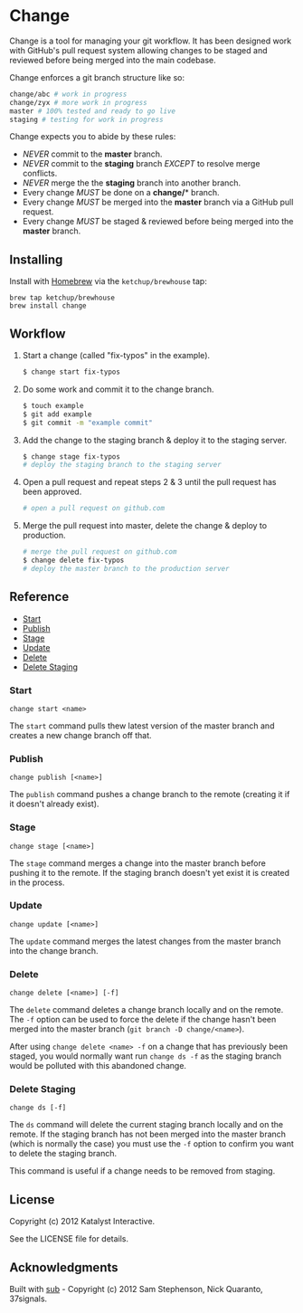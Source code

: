Change
======

Change is a tool for managing your git workflow. It has been designed work with GitHub's pull request system allowing changes to be staged and reviewed before being merged into the main codebase.

Change enforces a git branch structure like so:

```bash
change/abc # work in progress
change/zyx # more work in progress
master # 100% tested and ready to go live
staging # testing for work in progress
```

Change expects you to abide by these rules:

- _NEVER_ commit to the **master** branch.
- _NEVER_ commit to the **staging** branch _EXCEPT_ to resolve merge conflicts.
- _NEVER_ merge the the **staging** branch into another branch.
- Every change _MUST_ be done on a **change/*** branch.
- Every change _MUST_ be merged into the **master** branch via a GitHub pull request.
- Every change _MUST_ be staged & reviewed before being merged into the **master** branch.

Installing
----------

Install with [Homebrew](http://mxcl.github.com/homebrew/) via the `ketchup/brewhouse` tap:

```
brew tap ketchup/brewhouse
brew install change
```

Workflow
--------

1.  Start a change (called "fix-typos" in the example).

    ```bash
    $ change start fix-typos
    ```

2.  Do some work and commit it to the change branch.

    ```bash
    $ touch example
    $ git add example
    $ git commit -m "example commit"
    ```

3.  Add the change to the staging branch & deploy it to the staging server.

    ```bash
    $ change stage fix-typos
    # deploy the staging branch to the staging server
    ```

4.  Open a pull request and repeat steps 2 & 3 until the pull request has been approved.

    ```bash
    # open a pull request on github.com
    ```

5.  Merge the pull request into master, delete the change & deploy to production.

    ```bash
    # merge the pull request on github.com
    $ change delete fix-typos
    # deploy the master branch to the production server
    ```

Reference
---------

- [Start](#start)
- [Publish](#publish)
- [Stage](#stage)
- [Update](#update)
- [Delete](#delete)
- [Delete Staging](#delete-staging)

### Start

```text
change start <name>
```

The `start` command pulls thew latest version of the master branch and creates a new change branch off that.

### Publish

```text
change publish [<name>]
```

The `publish` command pushes a change branch to the remote (creating it if it doesn't already exist).

### Stage

```text
change stage [<name>]
```

The `stage` command merges a change into the master branch before pushing it to the remote. If the staging branch doesn't yet exist it is created in the process.

### Update

```text
change update [<name>]
```

The `update` command merges the latest changes from the master branch into the change branch.

### Delete

```text
change delete [<name>] [-f]
```

The `delete` command deletes a change branch locally and on the remote. The `-f` option can be used to force the delete if the change hasn't been merged into the master branch (`git branch -D change/<name>`).

After using `change delete <name> -f` on a change that has previously been staged, you would normally want run `change ds -f` as the staging branch would be polluted with this abandoned change.

### Delete Staging

```text
change ds [-f]
```

The `ds` command will delete the current staging branch locally and on the remote. If the staging branch has not been merged into the master branch (which is normally the case) you must use the `-f` option to confirm you want to delete the staging branch.

This command is useful if a change needs to be removed from staging.

License
-------

Copyright (c) 2012 Katalyst Interactive.

See the LICENSE file for details.

Acknowledgments
---------------

Built with [sub](http://github.com/37signals/sub) - Copyright (c) 2012 Sam Stephenson, Nick Quaranto, 37signals.
